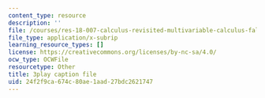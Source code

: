 ```yaml
---
content_type: resource
description: ''
file: /courses/res-18-007-calculus-revisited-multivariable-calculus-fall-2011/24f2f9ca674c80ae1aad27bdc2621747_SFB2Fxel6iM.srt
file_type: application/x-subrip
learning_resource_types: []
license: https://creativecommons.org/licenses/by-nc-sa/4.0/
ocw_type: OCWFile
resourcetype: Other
title: 3play caption file
uid: 24f2f9ca-674c-80ae-1aad-27bdc2621747
---
```

